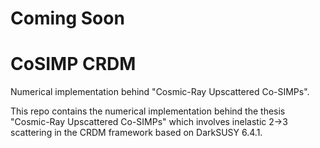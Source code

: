 # Coming Soon

# CoSIMP CRDM

Numerical implementation behind "Cosmic-Ray Upscattered Co-SIMPs".

This repo contains the numerical implementation behind the thesis "Cosmic-Ray Upscattered Co-SIMPs" which involves inelastic 2->3 scattering in the CRDM framework based on DarkSUSY 6.4.1.
